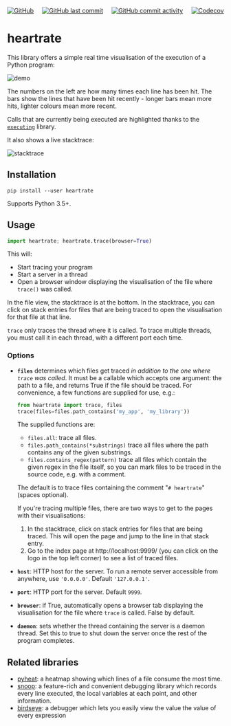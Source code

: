 [![GitHub](https://img.shields.io/github/license/sugatoray/heartrate.svg?style=flat&logo=github)](https://github.com/sugatoray/heartrate/blob/master/LICENSE)
&nbsp; &nbsp;
[![GitHub last commit](https://img.shields.io/github/last-commit/sugatoray/heartrate?style=flat&logo=github)](https://github.com/sugatoray/heartrate)
&nbsp; &nbsp;
[![GitHub commit activity](https://img.shields.io/github/commit-activity/m/sugatoray/heartrate?style=flat&logo=github)](https://github.com/sugatoray/heartrate)
&nbsp; &nbsp; 
[![Codecov](https://codecov.io/gh/sugatoray/heartrate/branch/master/graph/badge.svg)](https://codecov.io/gh/sugatoray/heartrate)

# heartrate

This library offers a simple real time visualisation of the execution of a Python program:

![demo](https://media.giphy.com/media/H7wUw65MLvHLoX4sMW/giphy.gif)

The numbers on the left are how many times each line has been hit. The bars show the lines that have been hit recently - longer bars mean more hits, lighter colours mean more recent.

Calls that are currently being executed are highlighted thanks to the [`executing`](https://github.com/alexmojaki/executing) library.

It also shows a live stacktrace:

![stacktrace](https://media.giphy.com/media/VIQqY8yyjYkhNfwF29/giphy.gif)

## Installation

`pip install --user heartrate`

Supports Python 3.5+.

## Usage

```python
import heartrate; heartrate.trace(browser=True)
```

This will:

 - Start tracing your program
 - Start a server in a thread
 - Open a browser window displaying the visualisation of the file where `trace()` was called.

In the file view, the stacktrace is at the bottom. In the stacktrace, you can click on stack entries for files that are being traced to open the visualisation for that file at that line.

`trace` only traces the thread where it is called. To trace multiple threads, you must call it in each thread, with a different port each time.

### Options

- **`files`** determines which files get traced *in addition to the one where `trace` was called*. It must be a callable which accepts one argument: the path to a file, and returns True if the file should be traced. For convenience, a few functions are supplied for use, e.g.:

     ```python
    from heartrate import trace, files
    trace(files=files.path_contains('my_app', 'my_library'))
    ```
    
    The supplied functions are:
    
    - `files.all`: trace all files.
    - `files.path_contains(*substrings)` trace all files where the path contains any of the given substrings.
    - `files.contains_regex(pattern)` trace all files which contain the given regex in the file itself, so you can mark files to be traced in the source code, e.g. with a comment.
    
    The default is to trace files containing the comment "`# heartrate`" (spaces optional).
    
    If you're tracing multiple files, there are two ways to get to the pages with their visualisations:
        
    1. In the stacktrace, click on stack entries for files that are being traced. This will open the page and jump to the line in that stack entry.
    2. Go to the index page at http://localhost:9999/ (you can click on the logo in the top left corner) to see a list of traced files.

- **`host`**: HTTP host for the server. To run a remote server accessible from anywhere, use `'0.0.0.0'`. Default `'127.0.0.1'`.

- **`port`**: HTTP port for the server. Default `9999`.

- **`browser`**: if True, automatically opens a browser tab displaying the visualisation for the file where `trace` is called. False by default.

- **`daemon`**: sets whether the thread containing the server is a daemon thread. Set this to true to shut down the server once the rest of the program completes.

## Related libraries

- [pyheat](https://github.com/csurfer/pyheat): a heatmap showing which lines of a file consume the most time.
- [snoop](https://github.com/alexmojaki/snoop): a feature-rich and convenient debugging library which records every line executed, the local variables at each point, and other information.
- [birdseye](https://github.com/alexmojaki/birdseye): a debugger which lets you easily view the value the value of every expression
